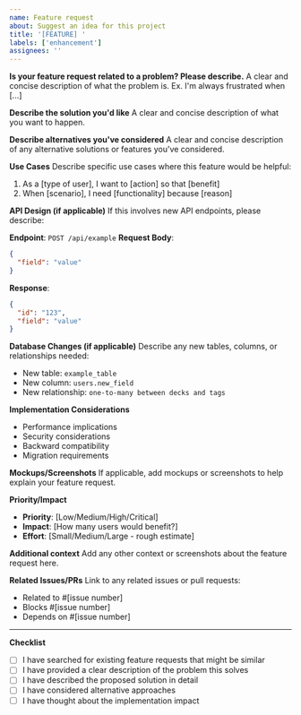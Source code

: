 ```yaml
---
name: Feature request
about: Suggest an idea for this project
title: '[FEATURE] '
labels: ['enhancement']
assignees: ''
---
```


**Is your feature request related to a problem? Please describe.**
A clear and concise description of what the problem is. Ex. I'm always frustrated when [...]

**Describe the solution you'd like**
A clear and concise description of what you want to happen.

**Describe alternatives you've considered**
A clear and concise description of any alternative solutions or features you've considered.

**Use Cases**
Describe specific use cases where this feature would be helpful:

1. As a [type of user], I want to [action] so that [benefit]
2. When [scenario], I need [functionality] because [reason]

**API Design (if applicable)**
If this involves new API endpoints, please describe:

**Endpoint**: `POST /api/example`
**Request Body**:

```json
{
  "field": "value"
}
```

**Response**:

```json
{
  "id": "123",
  "field": "value"
}
```

**Database Changes (if applicable)**
Describe any new tables, columns, or relationships needed:

- New table: `example_table`
- New column: `users.new_field`
- New relationship: `one-to-many between decks and tags`

**Implementation Considerations**

- Performance implications
- Security considerations
- Backward compatibility
- Migration requirements

**Mockups/Screenshots**
If applicable, add mockups or screenshots to help explain your feature request.

**Priority/Impact**

- **Priority**: [Low/Medium/High/Critical]
- **Impact**: [How many users would benefit?]
- **Effort**: [Small/Medium/Large - rough estimate]

**Additional context**
Add any other context or screenshots about the feature request here.

**Related Issues/PRs**
Link to any related issues or pull requests:

- Related to #[issue number]
- Blocks #[issue number]
- Depends on #[issue number]

---

**Checklist**

- [ ] I have searched for existing feature requests that might be similar
- [ ] I have provided a clear description of the problem this solves
- [ ] I have described the proposed solution in detail
- [ ] I have considered alternative approaches
- [ ] I have thought about the implementation impact

